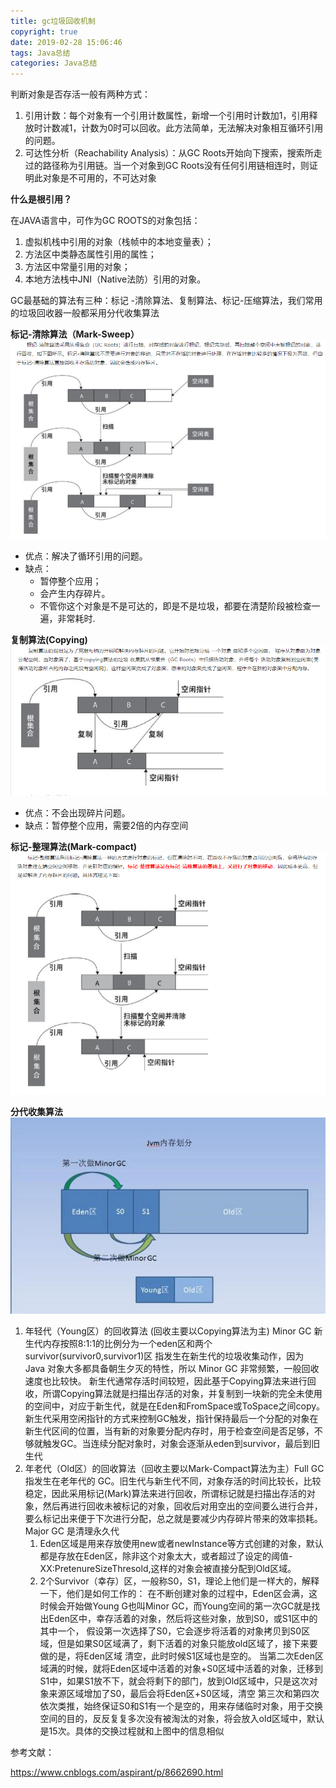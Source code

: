 ```yaml
---
title: gc垃圾回收机制
copyright: true
date: 2019-02-28 15:06:46
tags: Java总结
categories: Java总结
---
```

判断对象是否存活一般有两种方式：
1. 引用计数：每个对象有一个引用计数属性，新增一个引用时计数加1，引用释放时计数减1，计数为0时可以回收。此方法简单，无法解决对象相互循环引用的问题。 
2. 可达性分析（Reachability Analysis）：从GC Roots开始向下搜索，搜索所走过的路径称为引用链。当一个对象到GC Roots没有任何引用链相连时，则证明此对象是不可用的，不可达对象

**什么是根引用？**

在JAVA语言中，可作为GC ROOTS的对象包括：
1. 虚拟机栈中引用的对象（栈帧中的本地变量表）；
2. 方法区中类静态属性引用的属性；
3. 方法区中常量引用的对象；
4. 本地方法栈中JNI（Native法防）引用的对象。
    
GC最基础的算法有三种：标记 -清除算法、复制算法、标记-压缩算法，我们常用的垃圾回收器一般都采用分代收集算法

**标记-清除算法（Mark-Sweep）**
![](gc垃圾回收机制/gc垃圾回收机制1.png)
- 优点：解决了循环引用的问题。
- 缺点：
   - 暂停整个应用；
   - 会产生内存碎片。
   - 不管你这个对象是不是可达的，即是不是垃圾，都要在清楚阶段被检查一遍，非常耗时.
   
**复制算法(Copying)**
![](gc垃圾回收机制/gc垃圾回收机制2.png)
- 优点：不会出现碎片问题。
- 缺点：暂停整个应用，需要2倍的内存空间

**标记-整理算法(Mark-compact)**
![](gc垃圾回收机制/gc垃圾回收机制3.png)

**分代收集算法**
![](gc垃圾回收机制/gc垃圾回收机制4.jpg)

1. 年轻代（Young区）的回收算法 (回收主要以Copying算法为主) Minor GC
新生代内存按照8:1:1的比例分为一个eden区和两个survivor(survivor0,survivor1)区
指发生在新生代的垃圾收集动作，因为 Java 对象大多都具备朝生夕灭的特性，所以 Minor GC 非常频繁，一般回收速度也比较快。
新生代通常存活时间较短，因此基于Copying算法来进行回收，所谓Copying算法就是扫描出存活的对象，并复制到一块新的完全未使用的空间中，对应于新生代，就是在Eden和FromSpace或ToSpace之间copy。新生代采用空闲指针的方式来控制GC触发，指针保持最后一个分配的对象在新生代区间的位置，当有新的对象要分配内存时，用于检查空间是否足够，不够就触发GC。当连续分配对象时，对象会逐渐从eden到survivor，最后到旧生代
2. 年老代（Old区）的回收算法（回收主要以Mark-Compact算法为主）Full GC
指发生在老年代的 GC。旧生代与新生代不同，对象存活的时间比较长，比较稳定，因此采用标记(Mark)算法来进行回收，所谓标记就是扫描出存活的对象，然后再进行回收未被标记的对象，回收后对用空出的空间要么进行合并，要么标记出来便于下次进行分配，总之就是要减少内存碎片带来的效率损耗。Major GC 是清理永久代
   1. Eden区域是用来存放使用new或者newInstance等方式创建的对象，默认都是存放在Eden区，除非这个对象太大，或者超过了设定的阈值-XX:PretenureSizeThresold,这样的对象会被直接分配到Old区域。
   2. 2个Survivor（幸存）区，一般称S0，S1，理论上他们是一样大的，解释一下，他们是如何工作的：
在不断创建对象的过程中，Eden区会满，这时候会开始做Young G也叫Minor GC，而Young空间的第一次GC就是找出Eden区中，幸存活着的对象，然后将这些对象，放到S0，或S1区中的其中一个， 假设第一次选择了S0，它会逐步将活着的对象拷贝到S0区域，但是如果S0区域满了，剩下活着的对象只能放old区域了，接下来要做的是，将Eden区域 清空，此时时候S1区域也是空的。
当第二次Eden区域满的时候，就将Eden区域中活着的对象+S0区域中活着的对象，迁移到S1中，如果S1放不下，就会将剩下的部门，放到Old区域中，只是这次对象来源区域增加了S0，最后会将Eden区+S0区域，清空
第三次和第四次依次类推，始终保证S0和S1有一个是空的，用来存储临时对象，用于交换空间的目的，反反复复多次没有被淘汰的对象，将会放入old区域中，默认是15次。具体的交换过程就和上图中的信息相似

参考文献：

https://www.cnblogs.com/aspirant/p/8662690.html